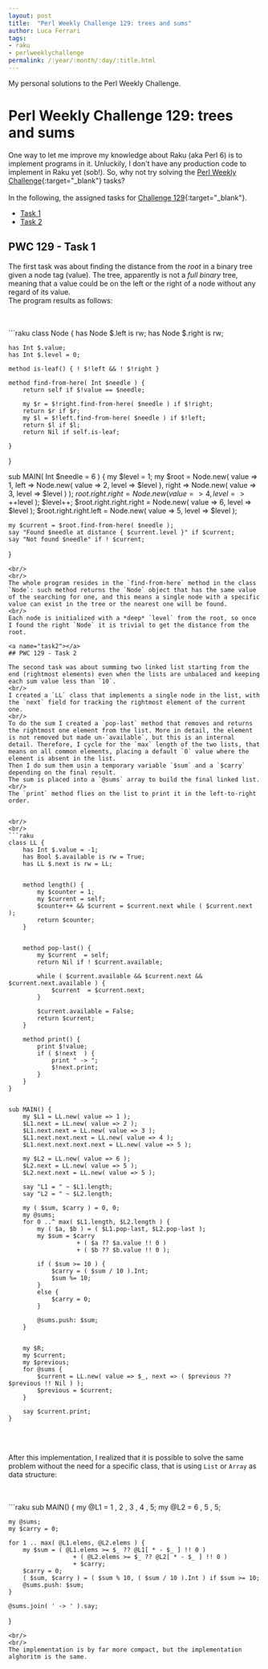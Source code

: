 ```yaml
---
layout: post
title:  "Perl Weekly Challenge 129: trees and sums"
author: Luca Ferrari
tags:
- raku
- perlweeklychallenge
permalink: /:year/:month/:day/:title.html
---
```

My personal solutions to the Perl Weekly Challenge.

# Perl Weekly Challenge 129: trees and sums

One way to let me improve my knowledge about Raku (aka Perl 6) is to implement programs in it.
Unluckily, I don't have any production code to implement in Raku yet (sob!).
So, why not try solving the [Perl Weekly Challenge](https://perlweeklychallenge.org/){:target="_blank"} tasks?
<br/>
<br/>
In the following, the assigned tasks for [Challenge 129](https://perlweeklychallenge.org/blog/perl-weekly-challenge-129/){:target="_blank"}.
<br/>
- [Task 1](#task1)
- [Task 2](#task2)



<a name="task1"></a>
## PWC 129 - Task 1

The first task was about finding the distance from the *root* in a binary tree given a node tag (value). The tree, apparently is not a *full binary* tree, meaning that a value could be on the left or the right of a node without any regard of its value.
<br/>
The program results as follows:


<br/>
<br/>
```raku
class Node {
    has Node $.left is rw;
    has Node $.right is rw;

    has Int $.value;
    has Int $.level = 0;

    method is-leaf() { ! $!left && ! $!right }

    method find-from-here( Int $needle ) {
        return self if $!value == $needle;

        my $r = $!right.find-from-here( $needle ) if $!right;
        return $r if $r;
        my $l = $!left.find-from-here( $needle ) if $!left;
        return $l if $l;
        return Nil if self.is-leaf;

    }
}


sub MAIN( Int $needle = 6 ) {
    my $level = 1;
    my $root = Node.new( value => 1,
                         left => Node.new( value => 2, level => $level ),
                         right => Node.new( value => 3, level => $level ) );
    $root.right.right = Node.new( value => 4, level => ++$level );
    $level++;
    $root.right.right.right = Node.new( value => 6, level => $level );
    $root.right.right.left = Node.new( value => 5, level => $level );



    my $current = $root.find-from-here( $needle );
    say "Found $needle at distance { $current.level }" if $current;
    say "Not found $needle" if ! $current;
}

```
<br/>
<br/>
The whole program resides in the `find-from-here` method in the class `Node`: such method returns the `Node` object that has the same value of the searching for one, and this means a single node with a specific value can exist in the tree or the nearest one will be found.
<br/>
Each node is initialized with a *deep* `level` from the root, so once I found the right `Node` it is trivial to get the distance from the root.

<a name="task2"></a>
## PWC 129 - Task 2

The second task was about summing two linked list starting from the end (rightmost elements) even when the lists are unbalaced and keeping each sum value less than `10`.
<br/>
I created a `LL` class that implements a single node in the list, with the `next` field for tracking the rightmost element of the current one.
<br/>
To do the sum I created a `pop-last` method that removes and returns the rightmost one element from the list. More in detail, the element is not removed but made un-`available`, but this is an internal detail. Therefore, I cycle for the `max` length of the two lists, that means on all common elements, placing a default `0` value where the element is absent in the list.
Then I do sum them usin a temporary variable `$sum` and a `$carry` depending on the final result.
The sum is placed into a `@sums` array to build the final linked list.
<br/>
The `print` method flies on the list to print it in the left-to-right order.


<br/>
<br/>
```raku
class LL {
    has Int $.value = -1;
    has Bool $.available is rw = True;
    has LL $.next is rw = LL;


    method length() {
        my $counter = 1;
        my $current = self;
        $counter++ && $current = $current.next while ( $current.next );
        return $counter;
    }


    method pop-last() {
        my $current  = self;
        return Nil if ! $current.available;

        while ( $current.available && $current.next && $current.next.available ) {
            $current  = $current.next;
        }

        $current.available = False;
        return $current;
    }

    method print() {
        print $!value;
        if ( $!next  ) {
            print " -> ";
            $!next.print;
        }
    }
}


sub MAIN() {
    my $L1 = LL.new( value => 1 );
    $L1.next = LL.new( value => 2 );
    $L1.next.next = LL.new( value => 3 );
    $L1.next.next.next = LL.new( value => 4 );
    $L1.next.next.next.next = LL.new( value => 5 );

    my $L2 = LL.new( value => 6 );
    $L2.next = LL.new( value => 5 );
    $L2.next.next = LL.new( value => 5 );

    say "L1 = " ~ $L1.length;
    say "L2 = " ~ $L2.length;

    my ( $sum, $carry ) = 0, 0;
    my @sums;
    for 0 ..^ max( $L1.length, $L2.length ) {
        my ( $a, $b ) = ( $L1.pop-last, $L2.pop-last );
        my $sum = $carry
                   + ( $a ?? $a.value !! 0 )
                   + ( $b ?? $b.value !! 0 );

        if ( $sum >= 10 ) {
            $carry = ( $sum / 10 ).Int;
            $sum %= 10;
        }
        else {
            $carry = 0;
        }

        @sums.push: $sum;
    }


    my $R;
    my $current;
    my $previous;
    for @sums {
        $current = LL.new( value => $_, next => ( $previous ?? $previous !! Nil ) );
        $previous = $current;
    }

    say $current.print;
}
```
<br/>
<br/>

After this implementation, I realized that it is possible to solve the same problem without the need for a specific class, that is using `List` or `Array` as data structure:

<br/>
<br/>
```raku
sub MAIN() {
    my @L1 = 1 , 2 , 3 , 4 , 5;
    my @L2 = 6 , 5 , 5;

    my @sums;
    my $carry = 0;

    for 1 .. max( @L1.elems, @L2.elems ) {
        my $sum = ( @L1.elems >= $_ ?? @L1[ * - $_ ] !! 0 )
                      + ( @L2.elems >= $_ ?? @L2[ * - $_ ] !! 0 )
                      + $carry;
        $carry = 0;
        ( $sum, $carry ) = ( $sum % 10, ( $sum / 10 ).Int ) if $sum >= 10;
        @sums.push: $sum;
    }

    @sums.join( ' -> ' ).say;
}

```
<br/>
<br/>
The implementation is by far more compact, but the implementation alghoritm is the same.
